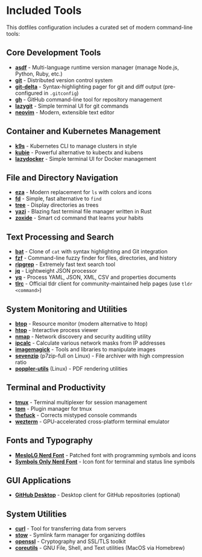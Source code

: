 # Included Tools

This dotfiles configuration includes a curated set of modern command-line tools:

## Core Development Tools
- [**asdf**](https://github.com/asdf-vm/asdf) - Multi-language runtime version manager (manage Node.js, Python, Ruby, etc.)
- [**git**](https://git-scm.com/) - Distributed version control system
- [**git-delta**](https://github.com/dandavison/delta) - Syntax-highlighting pager for git and diff output (pre-configured in `.gitconfig`)
- [**gh**](https://github.com/cli/cli) - GitHub command-line tool for repository management
- [**lazygit**](https://github.com/jesseduffield/lazygit) - Simple terminal UI for git commands
- [**neovim**](https://neovim.io/) - Modern, extensible text editor

## Container and Kubernetes Management
- [**k9s**](https://github.com/derailed/k9s) - Kubernetes CLI to manage clusters in style
- [**kubie**](https://github.com/sbstp/kubie) - Powerful alternative to kubectx and kubens
- [**lazydocker**](https://github.com/jesseduffield/lazydocker) - Simple terminal UI for Docker management

## File and Directory Navigation
- [**eza**](https://github.com/eza-community/eza) - Modern replacement for `ls` with colors and icons
- [**fd**](https://github.com/sharkdp/fd) - Simple, fast alternative to `find`
- [**tree**](https://github.com/Old-Man-Programmer/tree) - Display directories as trees
- [**yazi**](https://github.com/sxyazi/yazi) - Blazing fast terminal file manager written in Rust
- [**zoxide**](https://github.com/ajeetdsouza/zoxide) - Smart cd command that learns your habits

## Text Processing and Search
- [**bat**](https://github.com/sharkdp/bat) - Clone of `cat` with syntax highlighting and Git integration
- [**fzf**](https://github.com/junegunn/fzf) - Command-line fuzzy finder for files, directories, and history
- [**ripgrep**](https://github.com/BurntSushi/ripgrep) - Extremely fast text search tool
- [**jq**](https://github.com/jqlang/jq) - Lightweight JSON processor
- [**yq**](https://github.com/mikefarah/yq) - Process YAML, JSON, XML, CSV and properties documents
- [**tlrc**](https://github.com/tldr-pages/tlrc) - Official tldr client for community-maintained help pages (use `tldr <command>`)

## System Monitoring and Utilities
- [**btop**](https://github.com/aristocratos/btop) - Resource monitor (modern alternative to htop)
- [**htop**](https://github.com/htop-dev/htop) - Interactive process viewer
- [**nmap**](https://nmap.org/) - Network discovery and security auditing utility
- [**ipcalc**](https://github.com/kjokjo/ipcalc) - Calculate various network masks from IP addresses
- [**imagemagick**](https://imagemagick.org/) - Tools and libraries to manipulate images
- [**sevenzip**](https://www.7-zip.org/) (p7zip-full on Linux) - File archiver with high compression ratio
- [**poppler-utils**](https://poppler.freedesktop.org/) (Linux) - PDF rendering utilities

## Terminal and Productivity
- [**tmux**](https://github.com/tmux/tmux) - Terminal multiplexer for session management
- [**tpm**](https://github.com/tmux-plugins/tpm) - Plugin manager for tmux
- [**thefuck**](https://github.com/nvbn/thefuck) - Corrects mistyped console commands
- [**wezterm**](https://github.com/wez/wezterm) - GPU-accelerated cross-platform terminal emulator

## Fonts and Typography
- [**MesloLG Nerd Font**](https://github.com/ryanoasis/nerd-fonts/tree/master/patched-fonts/Meslo) - Patched font with programming symbols and icons
- [**Symbols Only Nerd Font**](https://github.com/ryanoasis/nerd-fonts) - Icon font for terminal and status line symbols

## GUI Applications
- [**GitHub Desktop**](https://desktop.github.com/) - Desktop client for GitHub repositories (optional)

## System Utilities
- [**curl**](https://curl.se/) - Tool for transferring data from servers
- [**stow**](https://www.gnu.org/software/stow/) - Symlink farm manager for organizing dotfiles  
- [**openssl**](https://www.openssl.org/) - Cryptography and SSL/TLS toolkit
- [**coreutils**](https://www.gnu.org/software/coreutils/) - GNU File, Shell, and Text utilities (MacOS via Homebrew)
